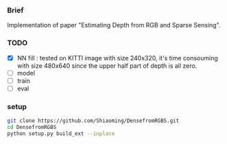 ### Brief
Implementation of paper "Estimating Depth from RGB and Sparse Sensing".

### TODO

- [x] NN fill : tested on KITTI image with size 240x320, 
it's time consouming with size 480x640 since the upper half part of depth is all zero.
- [ ] model
- [ ] train
- [ ] eval

### setup

```bash
git clone https://github.com/Shiaoming/DensefromRGBS.git
cd DensefromRGBS
python setup.py build_ext --inplace
```